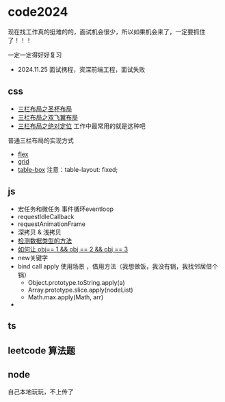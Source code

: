 # code2024

现在找工作真的挺难的的，面试机会很少，所以如果机会来了，一定要抓住了！！！

一定一定得好好复习
- 2024.11.25 面试携程，资深前端工程，面试失败

## css
- [三栏布局之圣杯布局](./css/index1.html)
- [三栏布局之双飞翼布局](./css/index2.html)
- [三栏布局之绝对定位](./css/index6.html) 工作中最常用的就是这种吧

普通三栏布局的实现方式
- [flex](./css/index3.html)
- [grid](./css/index4.html)
- [table-box](./css/index5.html) 注意：table-layout: fixed; 

## js
- 宏任务和微任务 事件循环eventloop
- requestIdleCallback
- requestAnimationFrame
- 深拷贝 & 浅拷贝
- [检测数据类型的方法](./js/index.js)
- [如何让 obj== 1 && obj == 2 && obj == 3](./js/index.js)
- new关键字
- bind call apply
    使用场景 ，借用方法（我想做饭，我没有锅，我找邻居借个锅）
    - Object.prototype.toString.apply(a)
    - Array.prototype.slice.apply(nodeList)
    - Math.max.apply(Math, arr)
- 


## ts

## leetcode 算法题


## node
自己本地玩玩，不上传了